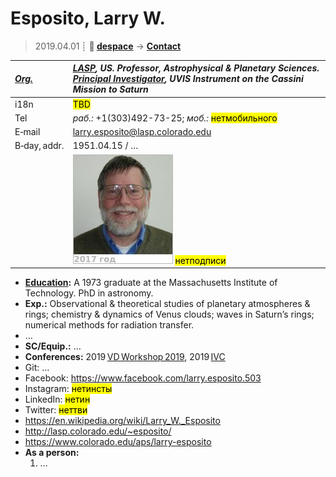 # Esposito, Larry W.
> 2019.04.01 ┊ **🚀 [despace](index.md)** → **[Contact](contact.md)**

|*[Org.](contact.md)*|*[LASP](zz_lasp.md), US. Professor, Astrophysical & Planetary Sciences. [Principal Investigator](principal_investigator.md), UVIS Instrument on the Cassini Mission to Saturn*|
|:--|:--|
|i18n| <mark>TBD</mark> |
|Tel|*раб.:* +1(303)492-73-25; *моб.:* <mark>нетмобильного</mark> |
|E‑mail| <larry.esposito@lasp.colorado.edu> |
|B‑day, addr.| 1951.04.15 / … |
|| [![](f/contact/e/esposito_001_photo_thumb.jpg)](f/contact/e/esposito_001_photo.jpg) <mark>нетподписи</mark> |

   - **[Education](edu.md):** A 1973 graduate at the Massachusetts Institute of Technology. PhD in astronomy.
   - **Exp.:** Observational & theoretical studies of planetary atmospheres & rings; chemistry & dynamics of Venus clouds; waves in Saturn’s rings; numerical methods for radiation transfer.
   - …
   - **SC/Equip.:** …
   - **Conferences:** 2019 [VD Workshop 2019](vdws2019.md), 2019 [IVC](ivc_2019.md)
   - Git: …
   - Facebook: <https://www.facebook.com/larry.esposito.503>
   - Instagram: <mark>нетинсты</mark>
   - LinkedIn: <mark>нетин</mark>
   - Twitter: <mark>неттви</mark>
   - <https://en.wikipedia.org/wiki/Larry_W._Esposito>
   - <http://lasp.colorado.edu/~esposito/>
   - <https://www.colorado.edu/aps/larry-esposito>
   - **As a person:**
      1. …

